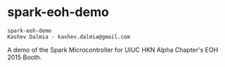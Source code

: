 # spark-eoh-demo

    spark-eoh-demo
    Kashev Dalmia - kashev.dalmia@gmail.com

A demo of the Spark Microcontroller for UIUC HKN Alpha Chapter's EOH 2015 Booth.
